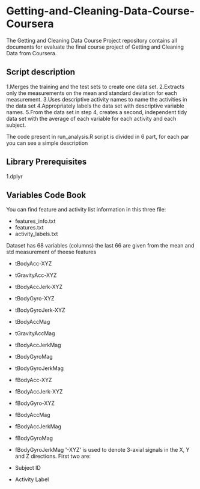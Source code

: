 # Getting-and-Cleaning-Data-Course-Coursera
The Getting and Cleaning Data Course Project repository contains all documents for evaluate the final course project of Getting and Cleaning Data
from Coursera.

## Script description
1.Merges the training and the test sets to create one data set.
2.Extracts only the measurements on the mean and standard deviation for each measurement.
3.Uses descriptive activity names to name the activities in the data set
4.Appropriately labels the data set with descriptive variable names.
5.From the data set in step 4, creates a second, independent tidy data set with the average of each variable for each activity and each subject.

The code present in run_analysis.R script is divided in 6 part, for each par you can see a simple description

## Library Prerequisites
1.dplyr

## Variables Code Book
You can find feature and activity list information in this three file:
- features_info.txt
- features.txt
- activity_labels.txt

Dataset has 68 variables (columns) the last 66 are given from the mean and std measurement of theese features

- tBodyAcc-XYZ
- tGravityAcc-XYZ
- tBodyAccJerk-XYZ
- tBodyGyro-XYZ
- tBodyGyroJerk-XYZ
- tBodyAccMag
- tGravityAccMag
- tBodyAccJerkMag
- tBodyGyroMag
- tBodyGyroJerkMag
- fBodyAcc-XYZ
- fBodyAccJerk-XYZ
- fBodyGyro-XYZ
- fBodyAccMag
- fBodyAccJerkMag
- fBodyGyroMag
- fBodyGyroJerkMag
'-XYZ' is used to denote 3-axial signals in the X, Y and Z directions. First two are:

- Subject ID
- Activity Label
